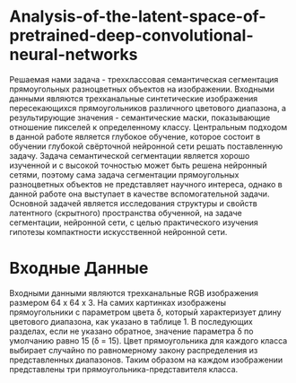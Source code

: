 # Analysis-of-the-latent-space-of-pretrained-deep-convolutional-neural-networks
Решаемая нами задача - трехклассовая семантическая сегментация прямоугольных разноцветных объектов на изображении.
Входными данными являются трехканальные синтетические изображения пересекающихся прямоугольников различного цветового диапазона, а результирующие значения - семантические маски, показывающие отношение пикселей к определенному классу. Центральным подходом в данной работе является глубокое обучение, которое состоит в обучении глубокой свёрточной нейронной сети решать поставленную задачу. 
Задача семантической сегментации является хорошо изученной и с высокой точностью может быть решена нейронный сетями, поэтому сама задача сегментации прямоугольных разноцветных объектов не представляет научного интереса, однако в данной работе она выступает в качестве вспомогательной задачи.
Основной задачей является исследования структуры и свойств латентного (скрытного) пространства обученной, на задаче сегментации, нейронной сети, с целью практического изучения гипотезы компактности искусственной нейронной сети.

# Входные Данные
Входными данными являются трехканальные RGB изображения размером 64 х 64 х 3. На самих картинках изображены прямоугольники с параметром цвета &delta;, который характеризует длину цветового диапазона, как указано в таблице 1. В последующих разделах, если не указано обратное, значение параметра &delta; по умолчанию равно 15 (&delta; = 15). Цвет прямоугольника для каждого класса выбирает случайно по равномерному закону распределения из представленных диапазонов. Таким образом на каждом изображении представлены три прямоугольника-представителя класса. 

